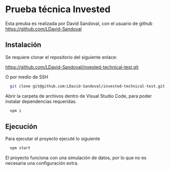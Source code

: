 
# Prueba técnica Invested
Esta preuba es realizada por David Sandoval, con el usuario de github https://github.com/LDavid-Sandoval


## Instalación
Se requiere clonar el repositorio del siguiente enlace:

https://github.com/LDavid-Sandoval/invested-technical-test.git

O por medio de SSH

```bash
  git clone git@github.com:LDavid-Sandoval/invested-technical-test.git
```
Abrir la carpeta de archivos dentro de Visual Studio Code, para poder instalar dependencias requeridas.

```bash
  npm i 
```
## Ejecución
Para ejecutar el proyecto ejecuté lo siguiente
```bash
  npm start
```
El proyecto funciona con una simulación de datos, por lo que no es necesaria una configuración extra.